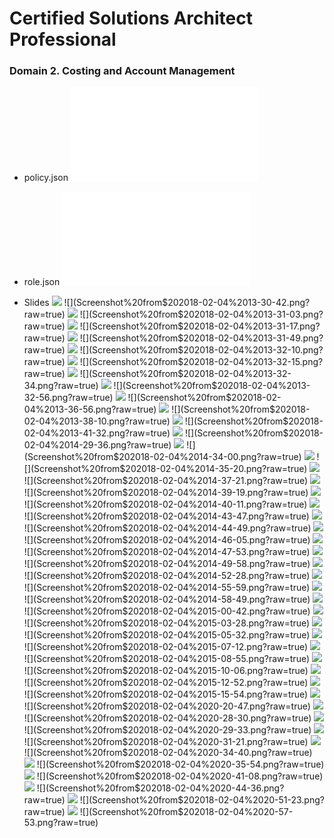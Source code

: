 # Certified Solutions Architect Professional

### Domain 2. Costing and Account Management

* policy.json
![](polcy.json)
* role.json
![](role.json)

* Slides
![](Screenshot%20from$202018-02-04%2012-33-05.png?raw=true)
![](Screenshot%20from$202018-02-04%2013-30-42.png?raw=true)
![](Screenshot%20from$202018-02-04%2013-30-54.png?raw=true)
![](Screenshot%20from$202018-02-04%2013-31-03.png?raw=true)
![](Screenshot%20from$202018-02-04%2013-31-13.png?raw=true)
![](Screenshot%20from$202018-02-04%2013-31-17.png?raw=true)
![](Screenshot%20from$202018-02-04%2013-31-36.png?raw=true)
![](Screenshot%20from$202018-02-04%2013-31-49.png?raw=true)
![](Screenshot%20from$202018-02-04%2013-32-05.png?raw=true)
![](Screenshot%20from$202018-02-04%2013-32-10.png?raw=true)
![](Screenshot%20from$202018-02-04%2013-32-12.png?raw=true)
![](Screenshot%20from$202018-02-04%2013-32-15.png?raw=true)
![](Screenshot%20from$202018-02-04%2013-32-21.png?raw=true)
![](Screenshot%20from$202018-02-04%2013-32-34.png?raw=true)
![](Screenshot%20from$202018-02-04%2013-32-47.png?raw=true)
![](Screenshot%20from$202018-02-04%2013-32-56.png?raw=true)
![](Screenshot%20from$202018-02-04%2013-36-49.png?raw=true)
![](Screenshot%20from$202018-02-04%2013-36-56.png?raw=true)
![](Screenshot%20from$202018-02-04%2013-37-14.png?raw=true)
![](Screenshot%20from$202018-02-04%2013-38-10.png?raw=true)
![](Screenshot%20from$202018-02-04%2013-38-19.png?raw=true)
![](Screenshot%20from$202018-02-04%2013-41-32.png?raw=true)
![](Screenshot%20from$202018-02-04%2014-28-33.png?raw=true)
![](Screenshot%20from$202018-02-04%2014-29-36.png?raw=true)
![](Screenshot%20from$202018-02-04%2014-31-35.png?raw=true)
![](Screenshot%20from$202018-02-04%2014-34-00.png?raw=true)
![](Screenshot%20from$202018-02-04%2014-34-22.png?raw=true)
![](Screenshot%20from$202018-02-04%2014-35-20.png?raw=true)
![](Screenshot%20from$202018-02-04%2014-36-17.png?raw=true)
![](Screenshot%20from$202018-02-04%2014-37-21.png?raw=true)
![](Screenshot%20from$202018-02-04%2014-38-16.png?raw=true)
![](Screenshot%20from$202018-02-04%2014-39-19.png?raw=true)
![](Screenshot%20from$202018-02-04%2014-39-41.png?raw=true)
![](Screenshot%20from$202018-02-04%2014-40-11.png?raw=true)
![](Screenshot%20from$202018-02-04%2014-41-12.png?raw=true)
![](Screenshot%20from$202018-02-04%2014-43-47.png?raw=true)
![](Screenshot%20from$202018-02-04%2014-43-59.png?raw=true)
![](Screenshot%20from$202018-02-04%2014-44-49.png?raw=true)
![](Screenshot%20from$202018-02-04%2014-45-48.png?raw=true)
![](Screenshot%20from$202018-02-04%2014-46-05.png?raw=true)
![](Screenshot%20from$202018-02-04%2014-46-35.png?raw=true)
![](Screenshot%20from$202018-02-04%2014-47-53.png?raw=true)
![](Screenshot%20from$202018-02-04%2014-48-34.png?raw=true)
![](Screenshot%20from$202018-02-04%2014-49-58.png?raw=true)
![](Screenshot%20from$202018-02-04%2014-51-21.png?raw=true)
![](Screenshot%20from$202018-02-04%2014-52-28.png?raw=true)
![](Screenshot%20from$202018-02-04%2014-53-46.png?raw=true)
![](Screenshot%20from$202018-02-04%2014-55-59.png?raw=true)
![](Screenshot%20from$202018-02-04%2014-57-18.png?raw=true)
![](Screenshot%20from$202018-02-04%2014-58-49.png?raw=true)
![](Screenshot%20from$202018-02-04%2014-59-48.png?raw=true)
![](Screenshot%20from$202018-02-04%2015-00-42.png?raw=true)
![](Screenshot%20from$202018-02-04%2015-01-49.png?raw=true)
![](Screenshot%20from$202018-02-04%2015-03-28.png?raw=true)
![](Screenshot%20from$202018-02-04%2015-04-14.png?raw=true)
![](Screenshot%20from$202018-02-04%2015-05-32.png?raw=true)
![](Screenshot%20from$202018-02-04%2015-06-12.png?raw=true)
![](Screenshot%20from$202018-02-04%2015-07-12.png?raw=true)
![](Screenshot%20from$202018-02-04%2015-08-45.png?raw=true)
![](Screenshot%20from$202018-02-04%2015-08-55.png?raw=true)
![](Screenshot%20from$202018-02-04%2015-09-42.png?raw=true)
![](Screenshot%20from$202018-02-04%2015-10-06.png?raw=true)
![](Screenshot%20from$202018-02-04%2015-10-23.png?raw=true)
![](Screenshot%20from$202018-02-04%2015-12-52.png?raw=true)
![](Screenshot%20from$202018-02-04%2015-13-28.png?raw=true)
![](Screenshot%20from$202018-02-04%2015-15-54.png?raw=true)
![](Screenshot%20from$202018-02-04%2020-19-54.png?raw=true)
![](Screenshot%20from$202018-02-04%2020-20-47.png?raw=true)
![](Screenshot%20from$202018-02-04%2020-26-38.png?raw=true)
![](Screenshot%20from$202018-02-04%2020-28-30.png?raw=true)
![](Screenshot%20from$202018-02-04%2020-29-00.png?raw=true)
![](Screenshot%20from$202018-02-04%2020-29-33.png?raw=true)
![](Screenshot%20from$202018-02-04%2020-30-38.png?raw=true)
![](Screenshot%20from$202018-02-04%2020-31-21.png?raw=true)
![](Screenshot%20from$202018-02-04%2020-33-02.png?raw=true)
![](Screenshot%20from$202018-02-04%2020-34-40.png?raw=true)
![](Screenshot%20from$202018-02-04%2020-35-24.png?raw=true)
![](Screenshot%20from$202018-02-04%2020-35-54.png?raw=true)
![](Screenshot%20from$202018-02-04%2020-38-19.png?raw=true)
![](Screenshot%20from$202018-02-04%2020-41-08.png?raw=true)
![](Screenshot%20from$202018-02-04%2020-42-38.png?raw=true)
![](Screenshot%20from$202018-02-04%2020-44-36.png?raw=true)
![](Screenshot%20from$202018-02-04%2020-49-38.png?raw=true)
![](Screenshot%20from$202018-02-04%2020-51-23.png?raw=true)
![](Screenshot%20from$202018-02-04%2020-54-29.png?raw=true)
![](Screenshot%20from$202018-02-04%2020-57-53.png?raw=true)
